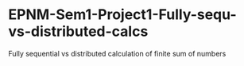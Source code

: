 # EPNM-Sem1-Project1-Fully-sequ-vs-distributed-calcs
Fully sequential vs distributed calculation of finite sum of numbers
